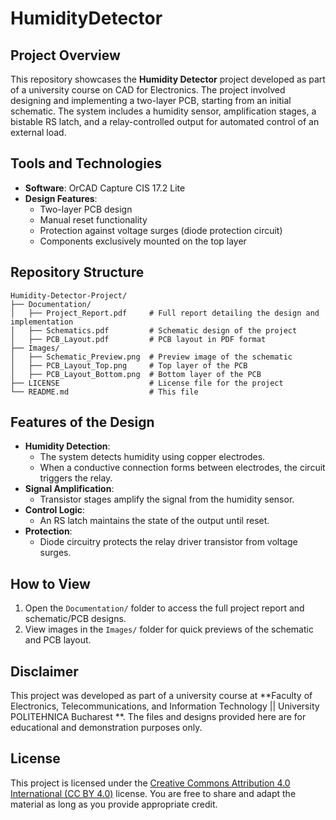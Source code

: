 # HumidityDetector

## Project Overview
This repository showcases the **Humidity Detector** project developed as part of a university course on CAD for Electronics. The project involved designing and implementing a two-layer PCB, starting from an initial schematic. The system includes a humidity sensor, amplification stages, a bistable RS latch, and a relay-controlled output for automated control of an external load.

## Tools and Technologies
- **Software**: OrCAD Capture CIS 17.2 Lite
- **Design Features**:
  - Two-layer PCB design
  - Manual reset functionality
  - Protection against voltage surges (diode protection circuit)
  - Components exclusively mounted on the top layer

## Repository Structure
```
Humidity-Detector-Project/
├── Documentation/
│   ├── Project_Report.pdf     # Full report detailing the design and implementation
│   ├── Schematics.pdf         # Schematic design of the project
│   ├── PCB_Layout.pdf         # PCB layout in PDF format
├── Images/
│   ├── Schematic_Preview.png  # Preview image of the schematic
│   ├── PCB_Layout_Top.png     # Top layer of the PCB
│   ├── PCB_Layout_Bottom.png  # Bottom layer of the PCB
├── LICENSE                    # License file for the project
└── README.md                  # This file
```

## Features of the Design
- **Humidity Detection**:
  - The system detects humidity using copper electrodes.
  - When a conductive connection forms between electrodes, the circuit triggers the relay.
- **Signal Amplification**:
  - Transistor stages amplify the signal from the humidity sensor.
- **Control Logic**:
  - An RS latch maintains the state of the output until reset.
- **Protection**:
  - Diode circuitry protects the relay driver transistor from voltage surges.

## How to View
1. Open the `Documentation/` folder to access the full project report and schematic/PCB designs.
2. View images in the `Images/` folder for quick previews of the schematic and PCB layout.

## Disclaimer
This project was developed as part of a university course at **Faculty of Electronics, Telecommunications, and Information Technology || University POLITEHNICA Bucharest **. 
The files and designs provided here are for educational and demonstration purposes only.

## License
This project is licensed under the [Creative Commons Attribution 4.0 International (CC BY 4.0)](https://creativecommons.org/licenses/by/4.0/) license. You are free to share and adapt the material as long as you provide appropriate credit.

